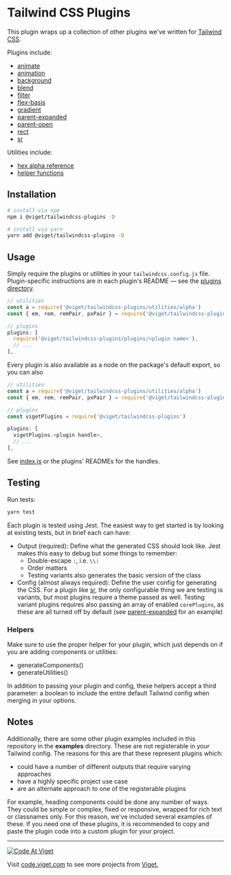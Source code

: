 # Tailwind CSS Plugins

This plugin wraps up a collection of other plugins we've written for [Tailwind CSS](https://tailwindcss.com/).

Plugins include:
* [animate](/plugins/animate/)
* [animation](/plugins/animation/)
* [background](/plugins/background/)
* [blend](/plugins/blend/)
* [filter](/plugins/filter/)
* [flex-basis](/plugins/flex-basis/)
* [gradient](/plugins/gradient/)
* [parent-expanded](/plugins/parent-expanded/)
* [parent-open](/plugins/parent-open/)
* [rect](/plugins/rect/)
* [sr](/plugins/sr/)

Utilities include:
* [hex alpha reference](/utilities/alpha/)
* [helper functions](/utilities/fns/)

## Installation

```bash
# install via npm
npm i @viget/tailwindcss-plugins -D

# install via yarn
yarn add @viget/tailwindcss-plugins -D
```

## Usage

Simply require the plugins or utilities in your `tailwindcss.config.js` file. Plugin-specific instructions are in each plugin's README — see the [plugins directory](plugins/).

```js
// utilities
const a = require('@viget/tailwindcss-plugins/utilities/alpha')
const { em, rem, remPair, pxPair } = require('@viget/tailwindcss-plugins/utilities/fns')

// plugins
plugins: [
  require('@viget/tailwindcss-plugins/plugins/<plugin name>'),
  // ...
],
```

Every plugin is also available as a node on the package's default export, so you can also

```js
// utilities
const a = require('@viget/tailwindcss-plugins/utilities/alpha')
const { em, rem, remPair, pxPair } = require('@viget/tailwindcss-plugins/utilities/fns')

// plugins
const vigetPlugins = require('@viget/tailwindcss-plugins')

plugins: [
  vigetPlugins.<plugin handle>,
  // ...
],
```

See [index.js](index.js) or the plugins' READMEs for the handles.

## Testing

Run tests:
```bash
yarn test
```

Each plugin is tested using Jest. The easiest way to get started is by looking at existing tests, but in brief each can have:

- Output (required): Define what the generated CSS should look like. Jest makes this easy to debug but some things to remember:
  - Double-escape `:`, i.e. `\\:`
  - Order matters
  - Testing variants also generates the basic version of the class
- Config (almost always required): Define the user config for generating the CSS. For a plugin like [sr](/plugins/sr), the only configurable thing we are testing is variants, but most plugins require a theme passed as well. Testing variant plugins requires also passing an array of enabled `corePlugins`, as these are all turned off by default (see [parent-expanded](/plugins/parent-expanded) for an example)

### Helpers
Make sure to use the proper helper for your plugin, which just depends on if you are adding components or utilities:
- generateComponents()
- generateUtilities()

In addition to passing your plugin and config, these helpers accept a third parameter: a boolean to include the entire default Tailwind config when merging in your options.

## Notes

Additionally, there are some other plugin examples included in this repository in the **examples** directory. These are not registerable in your Tailwind config. The reasons for this are that these represent plugins which:

* could have a number of different outputs that require varying approaches
* have a highly specific project use case
* are an alternate approach to one of the registerable plugins

For example, heading components could be done any number of ways. They could be simple or complex, fixed or responsive, wrapped for rich text or classnames only. For this reason, we've included several examples of these. If you need one of these plugins, it is recommended to copy and paste the plugin code into a custom plugin for your project.

---

<a href="http://code.viget.com">
  <img src="http://code.viget.com/github-banner.png" alt="Code At Viget">
</a>

Visit [code.viget.com](http://code.viget.com) to see more projects from [Viget.](https://viget.com)
